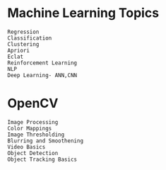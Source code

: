 # Machine Learning Topics
```
Regression
Classification
Clustering
Apriori
Eclat
Reinforcement Learning
NLP
Deep Learning- ANN,CNN
```
# OpenCV
```
Image Processing
Color Mappings
Image Thresholding
Blurring and Smoothening
Video Basics
Object Detection
Object Tracking Basics


